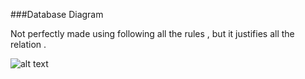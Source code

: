 ###Database Diagram 

Not perfectly made using following all the rules , but it justifies all the relation .

![alt text](/Model%20databases.png)